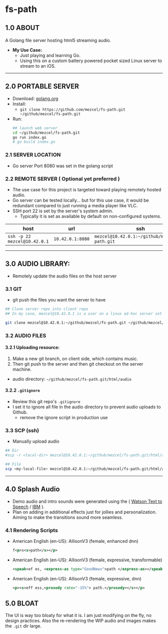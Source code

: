 # fs-path

## 1.0 ABOUT

A Golang file server hosting html5 streaming audio. <img src="https://golang.org/lib/godoc/images/go-logo-blue.svg" height="16"> <img src="https://www.w3.org/html/logo/badge/html5-badge-h-css3-device-multimedia.png" height="16">

* **My Use Case:**
    * Just playing and learning Go.
    * Using this on a custom battery powered pocket sized Linux server to stream to an iOS.

---

## 2.0 PORTABLE SERVER

* Download: [golang.org](https://golang.org/dl/)
* Install:
    * ```git clone https://github.com/mezcel/fs-path.git ~/github/mezcel/fs-path.git```
* Run:
    ```sh
    ## launch web server
    cd ~/github/mezcel/fs-path.git
    go run index.go
    # go build index.go
    ```

### 2.1 SERVER LOCATION

* Go server Port 8080 was set in the golang script

### 2.2 REMOTE SERVER ( Optional yet preferred )

* The use case for this project is targeted toward playing remotely hosted audio.
* Go server can be tested locally... but for this use case, it would be redundant compared to just running a media player like VLC.
* SSH port 22 is set by the server's system admin.
    * Typically it is set as available by default on non-configured systems.

| host | url | ssh |
| --- | --- | --- |
| ```ssh -p 22 mezcel@10.42.0.1``` | ```10.42.0.1:8080``` | ```mezcel@10.42.0.1:~/github/mezcel/fs-path.git``` |

---

## 3.0 AUDIO LIBRARY:

* Remotely update the audio files on the host server

### 3.1 GIT

* git push the files you want the server to have

```sh
## Clone server repo into client repo
## In my case, mezcel@10.42.0.1 is a user on a linux ad-hoc server set at 10.42.0.1

git clone mezcel@10.42.0.1:~/github/mezcel/fs-path.git ~/github/mezcel/fs-path.git
```

### 3.2 AUDIO FILES

#### 3.2.1 Uploading resource:

1. Make a new git branch, on client side, which contains music.
2. Then git push to the server and then git checkout on the server machine.
* audio directory: ```~/github/mezcel/fs-path.git/html/audio```


#### 3.2.2 ```.gitignore```

* Review this git repo's ```.gitignore```
* I set it to ignore all file in the audio directory to prevent audio uploads to Github.
    * remove the ignore script in production use

### 3.3 SCP (ssh)

* Manually upload audio

```sh
## Dir
#scp -r <local-dir> mezcel@10.42.0.1:~/github/mezcel/fs-path.git/html/audio

## File
scp <my-local-file> mezcel@10.42.0.1:~/github/mezcel/fs-path.git/html/audio
```

---

## 4.0 Splash Audio

* Demo audio and intro sounds were generated using the ( [Watson Text to Speech](https://text-to-speech-demo.ng.bluemix.net/?_ga=2.149277174.1746788865.1577973300-883782623.1576869895&cm_mc_uid=15278110739115689857415&cm_mc_sid_50200000=20950731577973297095&cm_mc_sid_52640000=33641591577973297117) / [IBM](https://www.ibm.com/cloud/watson-text-to-speech?p1=Search&p4=43700051010023756&p5=b&cm_mmc=Search_Google-_-1S_1S-_-WW_NA-_-%2Btext%20%2Bto%20%2Bspeech_b&cm_mmca7=71700000062156796&cm_mmca8=aud-309367918490:kwd-18391235536&cm_mmca9=EAIaIQobChMIvLr8y_rW6wIVAtvACh1XXwtwEAAYASAAEgIQFPD_BwE&cm_mmca10=412803414889&cm_mmca11=b&gclid=EAIaIQobChMIvLr8y_rW6wIVAtvACh1XXwtwEAAYASAAEgIQFPD_BwE&gclsrc=aw.ds) ).
* Plan on adding in additional effects just for jollies and personalization. Aiming to make the transitions sound more seamless.

### 4.1 Rendering Scripts

* American English (en-US): AllisonV3 (female, enhanced dnn)
    ```xml
    f<p>s<s>path</s></p>
    ```
* American English (en-US): AllisonV3 (female, expressive, transformable)
    ```xml
    <speak>ef es, <express-as type="GoodNews">path </express-as></speak>
    ```
* American English (en-US): AllisonV3 (female, expressive, dnn)
    ```xml
    <p><s>eff ess,<prosody rate="-15%"> path.</prosody></s></p>
    ```

## 5.0 BLOAT

The UI is way too bloaty for what it is. I am just modifying on the fly, no design practices. Also the re-rendering the WIP audio and images makes the ```.git``` dir large.
